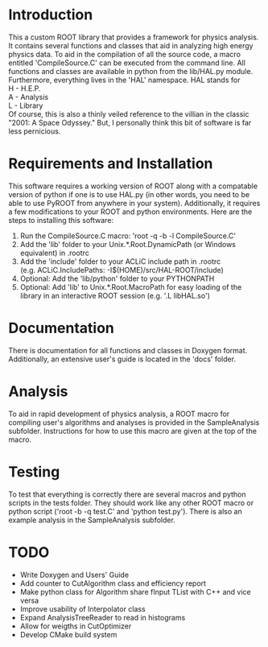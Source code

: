 # Introduction
This a custom ROOT library that provides a framework for physics analysis. It contains
several functions and classes that aid in analyzing high energy physics data. To aid in 
the compilation of all the source code, a macro entitled 'CompileSource.C' can be 
executed from the command line. All functions and classes are available in python from 
the lib/HAL.py module. Furthermore, everything lives in the 'HAL' namespace. HAL stands 
for  
H - H.E.P.  
A - Analysis  
L - Library  
Of course, this is also a thinly veiled reference to the villian in the classic 
"2001: A Space Odyssey." But, I personally think this bit of software is far less 
pernicious.

# Requirements and Installation
This software requires a working version of ROOT along with a compatable version of python
if one is to use HAL.py (in other words, you need to be able to use PyROOT from anywhere
in your system). Additionally, it requires a few modifications to your ROOT and python
environments. Here are the steps to installing this software:  

1. Run the CompileSource.C macro: 'root -q -b -l CompileSource.C'
2. Add the 'lib' folder to your Unix.\*.Root.DynamicPath (or Windows equivalent) in .rootrc
3. Add the 'include' folder to your ACLiC include path in .rootrc  
(e.g. ACLiC.IncludePaths:   -I$(HOME)/src/HAL-ROOT/include)
3. Optional: Add the 'lib/python' folder to your PYTHONPATH  
4. Optional: Add 'lib' to Unix.\*.Root.MacroPath for easy loading of the library in
an interactive ROOT session (e.g. '.L libHAL.so')

# Documentation
There is documentation for all functions and classes in Doxygen format. Additionally, an
extensive user's guide is located in the 'docs' folder.

# Analysis
To aid in rapid development of physics analysis, a ROOT macro for compiling user's
algorithms and analyses is provided in the SampleAnalysis subfolder. Instructions for how
to use this macro are given at the top of the macro.

# Testing
To test that everything is correctly there are several macros and python scripts in the
tests folder. They should work like any other ROOT macro or python script 
('root -b -q test.C' and 'python test.py'). There is also an example analysis in the
SampleAnalysis subfolder.

# TODO

- Write Doxygen and Users' Guide
- Add counter to CutAlgorithm class and efficiency report
- Make python class for Algorithm share fInput TList with C++ and vice versa
- Improve usability of Interpolator class
- Expand AnalysisTreeReader to read in histograms
- Allow for weigths in CutOptimizer
- Develop CMake build system
